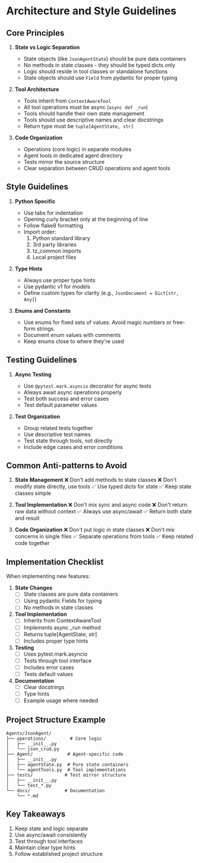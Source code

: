 # Architecture and Style Guidelines

## Core Principles

1. **State vs Logic Separation**
   - State objects (like `JsonAgentState`) should be pure data containers
   - No methods in state classes - they should be typed dicts only
   - Logic should reside in tool classes or standalone functions
   - State objects should use `Field` from pydantic for proper typing

2. **Tool Architecture**
   - Tools inherit from `ContextAwareTool`
   - All tool operations must be async (`async def _run`)
   - Tools should handle their own state management
   - Tools should use descriptive names and clear docstrings
   - Return type must be `tuple[AgentState, str]`

3. **Code Organization**
   - Operations (core logic) in separate modules
   - Agent tools in dedicated agent directory
   - Tests mirror the source structure
   - Clear separation between CRUD operations and agent tools

## Style Guidelines

1. **Python Specific**
   - Use tabs for indentation
   - Opening curly bracket only at the beginning of line
   - Follow flake8 formatting
   - Import order:
     1. Python standard library
     2. 3rd party libraries
     3. tz_common imports
     4. Local project files

2. **Type Hints**
   - Always use proper type hints
   - Use pydantic v1 for models
   - Define custom types for clarity (e.g., `JsonDocument = Dict[str, Any]`)

3. **Enums and Constants**
   - Use enums for fixed sets of values. Avoid magic numbers or free-form strings.
   - Document enum values with comments
   - Keep enums close to where they're used

## Testing Guidelines

1. **Async Testing**
   - Use `@pytest.mark.asyncio` decorator for async tests
   - Always await async operations properly
   - Test both success and error cases
   - Test default parameter values

2. **Test Organization**
   - Group related tests together
   - Use descriptive test names
   - Test state through tools, not directly
   - Include edge cases and error conditions

## Common Anti-patterns to Avoid

1. **State Management**
   ❌ Don't add methods to state classes
   ❌ Don't modify state directly, use tools
   ✅ Use typed dicts for state
   ✅ Keep state classes simple

2. **Tool Implementation**
   ❌ Don't mix sync and async code
   ❌ Don't return raw data without context
   ✅ Always use async/await
   ✅ Return both state and result

3. **Code Organization**
   ❌ Don't put logic in state classes
   ❌ Don't mix concerns in single files
   ✅ Separate operations from tools
   ✅ Keep related code together

## Implementation Checklist

When implementing new features:

1. **State Changes**
   - [ ] State classes are pure data containers
   - [ ] Using pydantic Fields for typing
   - [ ] No methods in state classes

2. **Tool Implementation**
   - [ ] Inherits from ContextAwareTool
   - [ ] Implements async _run method
   - [ ] Returns tuple[AgentState, str]
   - [ ] Includes proper type hints

3. **Testing**
   - [ ] Uses pytest.mark.asyncio
   - [ ] Tests through tool interface
   - [ ] Includes error cases
   - [ ] Tests default values

4. **Documentation**
   - [ ] Clear docstrings
   - [ ] Type hints
   - [ ] Example usage where needed

## Project Structure Example

```
Agents/JsonAgent/
├── operations/         # Core logic
│   ├── __init__.py
│   └── json_crud.py
├── Agent/             # Agent-specific code
│   ├── __init__.py
│   ├── agentState.py  # Pure state containers
│   └── agentTools.py  # Tool implementations
├── tests/            # Test mirror structure
│   ├── __init__.py
│   └── test_*.py
└── docs/             # Documentation
    └── *.md
```

## Key Takeaways

1. Keep state and logic separate
2. Use async/await consistently
3. Test through tool interfaces
4. Maintain clear type hints
5. Follow established project structure 